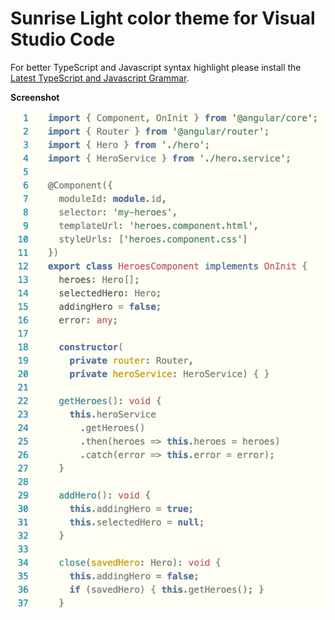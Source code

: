 # Sunrise Light color theme for Visual Studio Code

For better TypeScript and Javascript syntax highlight please install the
[Latest TypeScript and Javascript Grammar](https://marketplace.visualstudio.com/items?itemName=ms-vscode.typescript-javascript-grammar).

**Screenshot**

![Example TypeScript](example.png)

